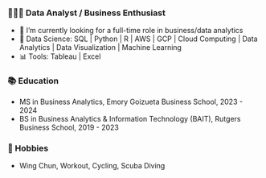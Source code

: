 ### 🧑🏻‍💻 Data Analyst / Business Enthusiast

- 🔭 I’m currently looking for a full-time role in business/data analytics
- 🔨 Data Science: SQL | Python | R | AWS | GCP | Cloud Computing | Data Analytics | Data Visualization | Machine Learning
- 📊 Tools: Tableau | Excel

### 📚 Education
- MS in Business Analytics, Emory Goizueta Business School, 2023 - 2024
- BS in Business Analytics & Information Technology (BAIT), Rutgers Business School, 2019 - 2023

### 🌱 Hobbies
- Wing Chun, Workout, Cycling, Scuba Diving
<!--
**Jayson-Xu-00/Jayson-Xu-00** is a ✨ _special_ ✨ repository because its `README.md` (this file) appears on your GitHub profile.

Here are some ideas to get you started:

- 🔭 I’m currently working on ...
- 🌱 I’m currently learning ...
- 👯 I’m looking to collaborate on ...
- 🤔 I’m looking for help with ...
- 💬 Ask me about ...
- 📫 How to reach me: ...
- 😄 Pronouns: ...
- ⚡ Fun fact: ...
-->
